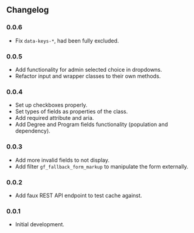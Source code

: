 ## Changelog

### 0.0.6
- Fix `data-keys-*`, had been fully excluded.

### 0.0.5
- Add functionality for admin selected choice in dropdowns.
- Refactor input and wrapper classes to their own methods.

### 0.0.4
- Set up checkboxes properly.
- Set types of fields as properties of the class.
- Add required attribute and aria.
- Add Degree and Program fields functionality (population and dependency).

### 0.0.3
- Add more invalid fields to not display.
- Add filter `gf_fallback_form_markup` to manipulate the form externally.

### 0.0.2
- Add faux REST API endpoint to test cache against.

### 0.0.1
- Initial development.
